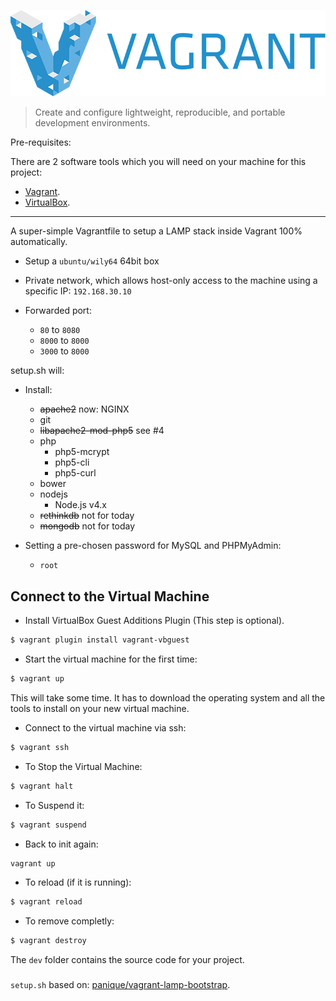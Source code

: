 ![Vagrant Logo](logo_vagrant.png)

>Create and configure lightweight, reproducible, and portable development environments.

Pre-requisites:

There are 2 software tools which you will need on your machine for this project:

* [Vagrant](http://www.vagrantup.com/downloads.html).
* [VirtualBox](https://www.virtualbox.org/wiki/Downloads).

___

A super-simple Vagrantfile to setup a LAMP stack inside Vagrant 100% automatically.

* Setup a `ubuntu/wily64` 64bit box
* Private network, which allows host-only access to the machine using a specific IP: ```192.168.30.10```
* Forwarded port:

    * `80` to `8080`
    * `8000` to `8000`
    * `3000` to `8000`

setup.sh will:

* Install:
    * ~~apache2~~ now: NGINX
    * git
    * ~~libapache2-mod-php5~~ see #4
    * php
      * php5-mcrypt
      * php5-cli
      * php5-curl
    * bower
    * nodejs
        * Node.js v4.x
    * ~~rethinkdb~~ not for today
    * ~~mongodb~~ not for today

* Setting a pre-chosen password for MySQL and PHPMyAdmin:
    * ```root```

## Connect to the Virtual Machine

* Install VirtualBox Guest Additions Plugin (This step is optional).

```bash
$ vagrant plugin install vagrant-vbguest
```

* Start the virtual machine for the first time:

```bash
$ vagrant up
```

This will take some time. It has to download the operating system and all the tools to install on your new virtual machine.

* Connect to the virtual machine via ssh:

```bash
$ vagrant ssh
```

* To Stop the Virtual Machine:

```bash
$ vagrant halt
```
* To Suspend it:

```bash
$ vagrant suspend
```

* Back to init again:

```bash
vagrant up
```
* To reload (if it is running):

```bash
$ vagrant reload
```

* To remove completly:

```bash
$ vagrant destroy
```

The ```dev``` folder contains the source code for your project.

###

```setup.sh``` based on: [panique/vagrant-lamp-bootstrap](https://github.com/panique/vagrant-lamp-bootstrap).
